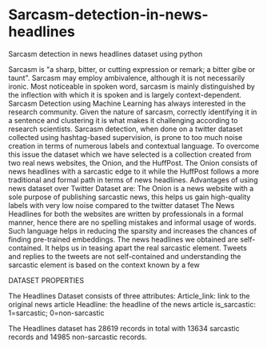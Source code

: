 # Sarcasm-detection-in-news-headlines
Sarcasm detection in news headlines dataset using python

Sarcasm is "a sharp, bitter, or cutting expression or remark; a bitter gibe or taunt". Sarcasm may employ ambivalence, although it is not necessarily ironic. Most noticeable in spoken word, sarcasm is mainly distinguished by the inflection with which it is spoken and is largely context-dependent. 
Sarcasm Detection using Machine Learning has always interested in the research community. Given the nature of sarcasm, correctly identifying it in a sentence and clustering it is what makes it challenging according to research scientists. 
Sarcasm detection, when done on a twitter dataset collected using hashtag-based supervision, is prone to too much noise creation in terms of numerous labels and contextual language. To overcome this issue the dataset which we have selected is a collection created from two real news websites, the Onion, and the HuffPost. The Onion consists of news headlines with a sarcastic edge to it while the HuffPost follows a more traditional and formal path in terms of news headlines.
Advantages of using news dataset over Twitter Dataset are:
The Onion is a news website with a sole purpose of publishing sarcastic news, this helps us gain high-quality labels with very low noise compared to the twitter dataset
The News Headlines for both the websites are written by professionals in a formal manner, hence there are no spelling mistakes and informal usage of words. Such language helps in reducing the sparsity and increases the chances of finding pre-trained embeddings.
The news headlines we obtained are self-contained. It helps us in teasing apart the real sarcastic element.
Tweets and replies to the tweets are not self-contained and understanding the sarcastic element is based on the context known by a few


DATASET PROPERTIES

The Headlines Dataset consists of three attributes:
Article_link: link to the original news article
Headline: the headline of the news article
is_sarcastic: 1=sarcastic; 0=non-sarcastic

The Headlines dataset has 28619 records in total with 13634 sarcastic records and 14985 non-sarcastic records.
